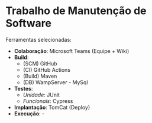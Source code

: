 # Trabalho de Manutenção de Software

Ferramentas selecionadas:

- **Colaboração**: Microsoft Teams (Equipe + Wiki)
- **Build**: 
  - (SCM) GitHub
  - (CI) GitHub Actions
  - (Build) Maven
  - (DB) WampServer - MySql
- **Testes**: 
  - *Unidade*: JUnit
  - *Funcionais*: Cypress
- **Implantação**: TomCat (Deploy)
- **Execução**: -

